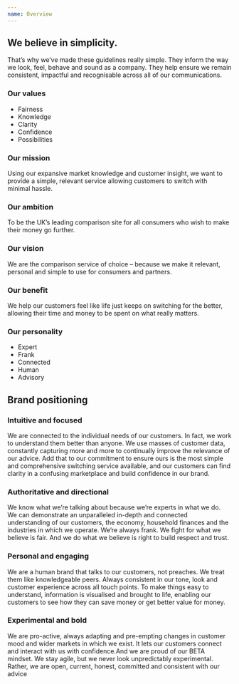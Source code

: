 ```yaml
---
name: Overview
---
```


## We believe in simplicity.

That’s why we’ve made these guidelines really simple. They inform the way we look, feel, behave and sound as a company. They help ensure we remain consistent, impactful and recognisable across all of our communications.

### Our values
- Fairness
- Knowledge
- Clarity
- Confidence
- Possibilities

### Our mission
Using our expansive market knowledge and customer insight, we want to provide a simple, relevant service allowing customers to switch with minimal hassle.

### Our ambition
To be the UK’s leading comparison site for all consumers who wish to make their money go further.

### Our vision
We are the comparison service of choice – because we make it relevant, personal and simple to use for consumers and partners.

### Our benefit
We help our customers feel like life just keeps on switching for the better, allowing their time and money to be spent on what really matters.

### Our personality
- Expert
- Frank
- Connected
- Human
- Advisory

## Brand positioning

### Intuitive and focused
We are connected to the individual needs of our customers. In fact, we work to understand them better than anyone. We use masses of customer data, constantly capturing more and more to continually improve the relevance of our advice. Add that to our commitment to ensure ours is the most simple and comprehensive switching service available, and our customers can find clarity in a confusing marketplace and build confidence in our brand.

### Authoritative and directional
We know what we’re talking about because we’re experts in what we do. We can demonstrate an unparalleled in-depth and connected understanding of our customers, the economy, household finances and the industries in which we operate. We’re always frank. We fight for what we believe is fair. And we do what we believe is right to build respect and trust.

### Personal and engaging
We are a human brand that talks to our customers, not preaches. We treat them like knowledgeable peers. Always consistent in our tone, look and customer experience across all touch points. To make things easy to understand, information is visualised and brought to life, enabling our customers to see how they can save money or get better value for money.

### Experimental and bold
We are pro-active, always adapting and pre-empting changes in customer mood and wider markets in which we exist. It lets our customers connect and interact with us with confidence.And we are proud of our BETA mindset. We stay agile, but we never look unpredictably experimental. Rather, we are open, current, honest, committed and consistent with our advice

